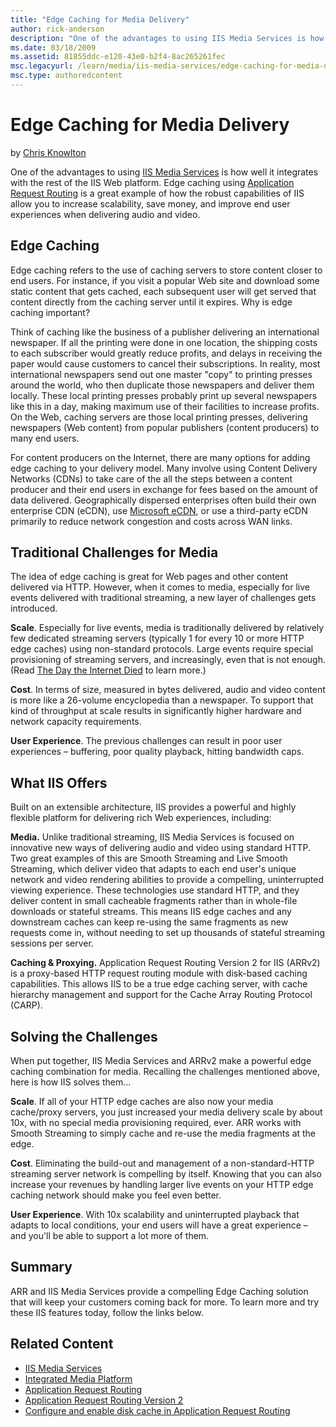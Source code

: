 ```yaml
---
title: "Edge Caching for Media Delivery"
author: rick-anderson
description: "One of the advantages to using IIS Media Services is how well it integrates with the rest of the IIS Web platform. Edge caching using Application Request Rou..."
ms.date: 03/18/2009
ms.assetid: 81855ddc-e120-43e0-b2f4-8ac265261fec
msc.legacyurl: /learn/media/iis-media-services/edge-caching-for-media-delivery
msc.type: authoredcontent
---
```

# Edge Caching for Media Delivery

by [Chris Knowlton](https://twitter.com/chris_knowlton)

One of the advantages to using [IIS Media Services](https://www.iis.net/media "IIS Media Services") is how well it integrates with the rest of the IIS Web platform. Edge caching using [Application Request Routing](https://www.iis.net/downloads/microsoft/application-request-routing "Application Request Routing") is a great example of how the robust capabilities of IIS allow you to increase scalability, save money, and improve end user experiences when delivering audio and video.

## Edge Caching

Edge caching refers to the use of caching servers to store content closer to end users. For instance, if you visit a popular Web site and download some static content that gets cached, each subsequent user will get served that content directly from the caching server until it expires. Why is edge caching important?

Think of caching like the business of a publisher delivering an international newspaper. If all the printing were done in one location, the shipping costs to each subscriber would greatly reduce profits, and delays in receiving the paper would cause customers to cancel their subscriptions. In reality, most international newspapers send out one master "copy" to printing presses around the world, who then duplicate those newspapers and deliver them locally. These local printing presses probably print up several newspapers like this in a day, making maximum use of their facilities to increase profits. On the Web, caching servers are those local printing presses, delivering newspapers (Web content) from popular publishers (content producers) to many end users.

For content producers on the Internet, there are many options for adding edge caching to your delivery model. Many involve using Content Delivery Networks (CDNs) to take care of the all the steps between a content producer and their end users in exchange for fees based on the amount of data delivered. Geographically dispersed enterprises often build their own enterprise CDN (eCDN), use [Microsoft eCDN](/ecdn), or use a third-party eCDN primarily to reduce network congestion and costs across WAN links.

## Traditional Challenges for Media

The idea of edge caching is great for Web pages and other content delivered via HTTP. However, when it comes to media, especially for live events delivered with traditional streaming, a new layer of challenges gets introduced.

**Scale**. Especially for live events, media is traditionally delivered by relatively few dedicated streaming servers (typically 1 for every 10 or more HTTP edge caches) using non-standard protocols. Large events require special provisioning of streaming servers, and increasingly, even that is not enough. (Read [The Day the Internet Died](http://blog.broadcastengineering.com/brad/2009/01/28/the-day-the-internet-died/) to learn more.)

**Cost**. In terms of size, measured in bytes delivered, audio and video content is more like a 26-volume encyclopedia than a newspaper. To support that kind of throughput at scale results in significantly higher hardware and network capacity requirements.

**User Experience**. The previous challenges can result in poor user experiences – buffering, poor quality playback, hitting bandwidth caps.

## What IIS Offers

Built on an extensible architecture, IIS provides a powerful and highly flexible platform for delivering rich Web experiences, including:

**Media.** Unlike traditional streaming, IIS Media Services is focused on innovative new ways of delivering audio and video using standard HTTP. Two great examples of this are Smooth Streaming and Live Smooth Streaming, which deliver video that adapts to each end user's unique network and video rendering abilities to provide a compelling, uninterrupted viewing experience. These technologies use standard HTTP, and they deliver content in small cacheable fragments rather than in whole-file downloads or stateful streams. This means IIS edge caches and any downstream caches can keep re-using the same fragments as new requests come in, without needing to set up thousands of stateful streaming sessions per server.

**Caching &amp; Proxying.** Application Request Routing Version 2 for IIS (ARRv2) is a proxy-based HTTP request routing module with disk-based caching capabilities. This allows IIS to be a true edge caching server, with cache hierarchy management and support for the Cache Array Routing Protocol (CARP).

## Solving the Challenges

When put together, IIS Media Services and ARRv2 make a powerful edge caching combination for media. Recalling the challenges mentioned above, here is how IIS solves them…

**Scale**. If all of your HTTP edge caches are also now your media cache/proxy servers, you just increased your media delivery scale by about 10x, with no special media provisioning required, ever. ARR works with Smooth Streaming to simply cache and re-use the media fragments at the edge.

**Cost**. Eliminating the build-out and management of a non-standard-HTTP streaming server network is compelling by itself. Knowing that you can also increase your revenues by handling larger live events on your HTTP edge caching network should make you feel even better.

**User Experience**. With 10x scalability and uninterrupted playback that adapts to local conditions, your end users will have a great experience – and you'll be able to support a lot more of them.

## Summary

ARR and IIS Media Services provide a compelling Edge Caching solution that will keep your customers coming back for more. To learn more and try these IIS features today, follow the links below.

## Related Content

- [IIS Media Services](https://www.iis.net/media)
- [Integrated Media Platform](https://www.iis.net/overview/choice/integratedmediaplatform)
- [Application Request Routing](https://www.iis.net/downloads/microsoft/application-request-routing "Application Request Routing")
- [Application Request Routing Version 2](../../extensions/planning-for-arr/application-request-routing-version-2-overview.md)
- [Configure and enable disk cache in Application Request Routing](../../extensions/configuring-application-request-routing-arr/configure-and-enable-disk-cache-in-application-request-routing.md)
